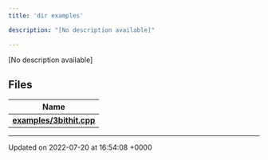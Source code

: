 ```yaml
---
title: 'dir examples'

description: "[No description available]"

---
```







[No description available]

## Files

| Name           |
| -------------- |
| **[examples/3bithit.cpp](/documentation/code/files/3bithit_8cpp/#file-3bithit.cpp)**  |






-------------------------------

Updated on 2022-07-20 at 16:54:08 +0000
